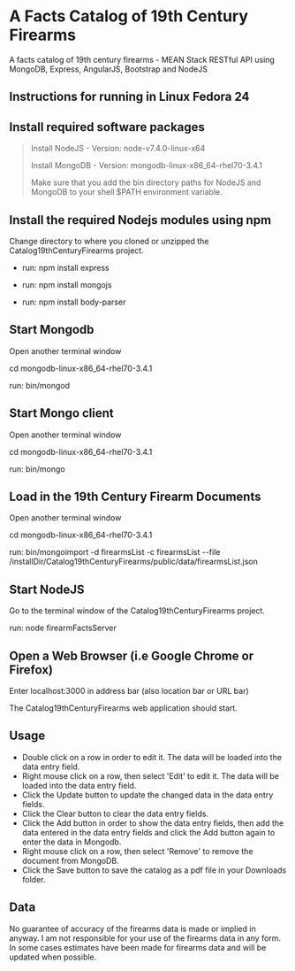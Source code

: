 A Facts Catalog of 19th Century Firearms
========================================


A facts catalog of 19th century firearms - MEAN Stack RESTful API using MongoDB, Express, AngularJS, Bootstrap and NodeJS 


Instructions for running in Linux Fedora 24
-------------------------------------------


Install required software packages
----------------------------------

> Install NodeJS  - Version: node-v7.4.0-linux-x64
>
> Install MongoDB -  Version: mongodb-linux-x86_64-rhel70-3.4.1
> 
> Make sure that you add the bin directory paths for NodeJS and MongoDB to your shell $PATH environment variable.



Install the required Nodejs modules using npm
---------------------------------------------

Change directory to where you cloned or unzipped the Catalog19thCenturyFirearms project.

* run:  npm install express

* run: npm install mongojs

* run: npm install body-parser



Start Mongodb
-------------

Open another terminal window

cd mongodb-linux-x86_64-rhel70-3.4.1

run: bin/mongod



Start Mongo client
------------------

Open another terminal window

cd mongodb-linux-x86_64-rhel70-3.4.1

run: bin/mongo



Load in the 19th Century Firearm Documents
--------------------------------------

Open another terminal window

cd mongodb-linux-x86_64-rhel70-3.4.1

run: bin/mongoimport -d firearmsList -c firearmsList --file /installDir/Catalog19thCenturyFirearms/public/data/firearmsList.json



Start NodeJS
------------

Go to the terminal window of the Catalog19thCenturyFirearms project.

run: node firearmFactsServer



Open a Web Browser (i.e Google Chrome or Firefox)
-------------------------------------------------

Enter localhost:3000 in address bar (also location bar or URL bar)

The Catalog19thCenturyFirearms web application should start.


Usage
-----
* Double click on a row in order to edit it. The data will be loaded into the data entry field.
* Right mouse click on a row, then select 'Edit' to edit it. The data will be loaded into the data entry field.
* Click the Update button to update the changed data in the data entry fields.
* Click the Clear button to clear the data entry fields.
* Click the Add button in order to show the data entry fields, then add the data entered in the data entry fields and
  click the Add button again to enter the data in Mongodb.
* Right mouse click on a row, then select 'Remove' to remove the document from MongoDB.
* Click the Save button to save the catalog as a pdf file in your Downloads folder.


Data
----
No guarantee of accuracy of the firearms data is made or implied in anyway.
I am not responsible for your use of the firearms data in any form.
In some cases estimates have been made for firearms data and will be updated when possible.


